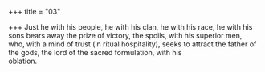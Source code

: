 +++
title = "03"

+++
Just he with his people, he with his clan, he with his race, he with his sons  bears away the prize of victory, the spoils, with his superior men,  
who, with a mind of trust (in ritual hospitality), seeks to attract the  father of the gods, the lord of the sacred formulation, with his  
oblation.  